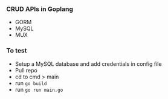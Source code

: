 ### CRUD APIs in Goplang

- GORM
- MySQL
- MUX

### To test 

- Setup a MySQL database and add credentials in config file
- Pull repo 
- cd to cmd > main
- run `go build`
- run `go run main.go`